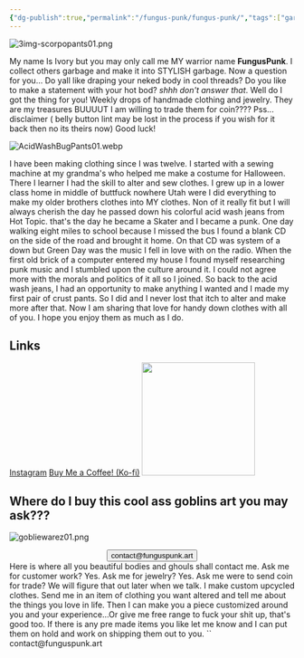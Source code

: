 ```yaml
---
{"dg-publish":true,"permalink":"/fungus-punk/fungus-punk/","tags":["gardenEntry"]}
---
```


![3img-scorpopants01.png](/img/user/FungusPunk/Images/3img-scorpopants01.png)
   

My name Is Ivory but you may only call me MY warrior name **FungusPunk**. I collect others garbage and make it into STYLISH garbage. Now a question for you... Do yall like draping your neked body in cool threads? Do you like to make a statement with your hot bod? *shhh don't answer that*. Well do I got the thing for you! Weekly drops of handmade clothing and jewelry. They are my treasures BUUUUT I am willing to trade them for coin???? Pss... disclaimer ( belly button lint may be lost in the process if you wish for it back then no its theirs now) Good luck!

![AcidWashBugPants01.webp](/img/user/FungusPunk/Images/AcidWashBugPants01.webp)
  
I have been making clothing since I was twelve. I started with a sewing machine at my grandma's who helped me make a costume for Halloween. There I learner I had the skill to alter and sew clothes. I grew up in a lower class home in middle of buttfuck nowhere Utah were I did everything to make my older brothers clothes into MY clothes. Non of it really fit but I will always cherish the day he passed down his colorful acid wash jeans from Hot Topic. that's the day he became a Skater and I became a punk. One day walking eight miles to school because I missed the bus I found a blank CD on the side of the road and brought it home. On that CD was system of a down but Green Day was the music I fell in love with on the radio. When the first old brick of a computer entered my house I found myself researching punk music and I stumbled upon the culture around it. I could not agree more with the morals and politics of it all so I joined. So back to the acid wash jeans, I had an opportunity to make anything I wanted and I made my first pair of crust pants. So I did and I never lost that itch to alter and make more after that. Now I am sharing that love for handy down clothes with all of you. I hope you enjoy them as much as I do.

## Links
[Instagram](https://www.instagram.com/xxfunguspunkxx/)
[Buy Me a Coffee! (Ko-fi)](https://ko-fi.com/funguspunk)
[<img style="float:center" src="https://user-images.githubusercontent.com/14358394/115450238-f39e8100-a21b-11eb-89d0-fa4b82cdbce8.png" width="200">](https://ko-fi.com/funguspunk)


## Where do I buy this cool ass goblins art you may ask???
![gobliewarez01.png](/img/user/FungusPunk/Images/gobliewarez01.png)

<div style="display: flex; justify-content: center; cursor:pointer;">
	<a href="[[FungusPunk/Contact me\|Contact me]]" target="_blank">
		<button>contact@funguspunk.art</button>
	</a>
</div>
Here is where all you beautiful bodies and ghouls shall contact me. Ask me for customer work? Yes. Ask me for jewelry? Yes. Ask me were to send coin for trade? We will figure that out later when we talk. I make custom upcycled clothes. Send me in an item of clothing you want altered and tell me about the things you love in life. Then I can make you a piece customized around you and your experience...Or give me free range to fuck your shit up, that's good too. If there is any pre made items you like let me know and I can put them on hold and work on shipping them out to you.
`` contact@funguspunk.art  
